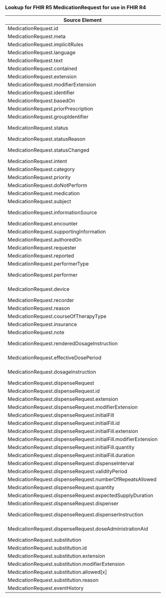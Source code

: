 ### Lookup for FHIR R5 MedicationRequest for use in FHIR R4

| Source Element | Usage | Target |
| -------------- | ----- | ------ |
| MedicationRequest.id | UseElementSameName | MedicationRequest.id |
| MedicationRequest.meta | UseElementSameName | MedicationRequest.meta |
| MedicationRequest.implicitRules | UseElementSameName | MedicationRequest.implicitRules |
| MedicationRequest.language | UseElementSameName | MedicationRequest.language |
| MedicationRequest.text | UseElementSameName | MedicationRequest.text |
| MedicationRequest.contained | UseElementSameName | MedicationRequest.contained |
| MedicationRequest.extension | UseElementSameName | MedicationRequest.extension |
| MedicationRequest.modifierExtension | UseElementSameName | MedicationRequest.modifierExtension |
| MedicationRequest.identifier | UseElementSameName | MedicationRequest.identifier |
| MedicationRequest.basedOn | UseElementSameName | MedicationRequest.basedOn |
| MedicationRequest.priorPrescription | UseElementSameName | MedicationRequest.priorPrescription |
| MedicationRequest.groupIdentifier | UseElementSameName | MedicationRequest.groupIdentifier |
| MedicationRequest.status | UseExtension | http://hl7.org/fhir/5.0/StructureDefinition/extension-MedicationRequest.status |
| MedicationRequest.statusReason | UseElementSameName | MedicationRequest.statusReason |
| MedicationRequest.statusChanged | UseExtension | http://hl7.org/fhir/5.0/StructureDefinition/extension-MedicationRequest.statusChanged |
| MedicationRequest.intent | UseElementSameName | MedicationRequest.intent |
| MedicationRequest.category | UseElementSameName | MedicationRequest.category |
| MedicationRequest.priority | UseElementSameName | MedicationRequest.priority |
| MedicationRequest.doNotPerform | UseElementSameName | MedicationRequest.doNotPerform |
| MedicationRequest.medication | UseElementRenamed | MedicationRequest.medication[x] |
| MedicationRequest.subject | UseElementSameName | MedicationRequest.subject |
| MedicationRequest.informationSource | UseExtension | http://hl7.org/fhir/5.0/StructureDefinition/extension-MedicationRequest.informationSource |
| MedicationRequest.encounter | UseElementSameName | MedicationRequest.encounter |
| MedicationRequest.supportingInformation | UseElementSameName | MedicationRequest.supportingInformation |
| MedicationRequest.authoredOn | UseElementSameName | MedicationRequest.authoredOn |
| MedicationRequest.requester | UseOneOfElements | MedicationRequest.requester,MedicationRequest.requester |
| MedicationRequest.reported | UseElementRenamed | MedicationRequest.reported[x] |
| MedicationRequest.performerType | UseElementSameName | MedicationRequest.performerType |
| MedicationRequest.performer | UseExtension | http://hl7.org/fhir/5.0/StructureDefinition/extension-MedicationRequest.performer |
| MedicationRequest.device | UseExtension | http://hl7.org/fhir/5.0/StructureDefinition/extension-MedicationRequest.device |
| MedicationRequest.recorder | UseElementSameName | MedicationRequest.recorder |
| MedicationRequest.reason | UseOneOfElements | MedicationRequest.reasonCode,MedicationRequest.reasonReference |
| MedicationRequest.courseOfTherapyType | UseElementSameName | MedicationRequest.courseOfTherapyType |
| MedicationRequest.insurance | UseElementSameName | MedicationRequest.insurance |
| MedicationRequest.note | UseElementSameName | MedicationRequest.note |
| MedicationRequest.renderedDosageInstruction | UseExtension | http://hl7.org/fhir/5.0/StructureDefinition/extension-MedicationRequest.renderedDosageInstruction |
| MedicationRequest.effectiveDosePeriod | UseExtension | http://hl7.org/fhir/5.0/StructureDefinition/extension-MedicationRequest.effectiveDosePeriod |
| MedicationRequest.dosageInstruction | UseExtension | http://hl7.org/fhir/5.0/StructureDefinition/extension-MedicationRequest.dosageInstruction |
| MedicationRequest.dispenseRequest | UseElementSameName | MedicationRequest.dispenseRequest |
| MedicationRequest.dispenseRequest.id | UseElementSameName | MedicationRequest.dispenseRequest.id |
| MedicationRequest.dispenseRequest.extension | UseElementSameName | MedicationRequest.dispenseRequest.extension |
| MedicationRequest.dispenseRequest.modifierExtension | UseElementSameName | MedicationRequest.dispenseRequest.modifierExtension |
| MedicationRequest.dispenseRequest.initialFill | UseElementSameName | MedicationRequest.dispenseRequest.initialFill |
| MedicationRequest.dispenseRequest.initialFill.id | UseElementSameName | MedicationRequest.dispenseRequest.initialFill.id |
| MedicationRequest.dispenseRequest.initialFill.extension | UseElementSameName | MedicationRequest.dispenseRequest.initialFill.extension |
| MedicationRequest.dispenseRequest.initialFill.modifierExtension | UseElementSameName | MedicationRequest.dispenseRequest.initialFill.modifierExtension |
| MedicationRequest.dispenseRequest.initialFill.quantity | UseElementSameName | MedicationRequest.dispenseRequest.initialFill.quantity |
| MedicationRequest.dispenseRequest.initialFill.duration | UseElementSameName | MedicationRequest.dispenseRequest.initialFill.duration |
| MedicationRequest.dispenseRequest.dispenseInterval | UseElementSameName | MedicationRequest.dispenseRequest.dispenseInterval |
| MedicationRequest.dispenseRequest.validityPeriod | UseElementSameName | MedicationRequest.dispenseRequest.validityPeriod |
| MedicationRequest.dispenseRequest.numberOfRepeatsAllowed | UseElementSameName | MedicationRequest.dispenseRequest.numberOfRepeatsAllowed |
| MedicationRequest.dispenseRequest.quantity | UseElementSameName | MedicationRequest.dispenseRequest.quantity |
| MedicationRequest.dispenseRequest.expectedSupplyDuration | UseElementSameName | MedicationRequest.dispenseRequest.expectedSupplyDuration |
| MedicationRequest.dispenseRequest.dispenser | UseElementRenamed | MedicationRequest.dispenseRequest.performer |
| MedicationRequest.dispenseRequest.dispenserInstruction | UseExtension | http://hl7.org/fhir/5.0/StructureDefinition/extension-MedicationRequest.dispenseRequest.dispenserInstruction |
| MedicationRequest.dispenseRequest.doseAdministrationAid | UseExtension | http://hl7.org/fhir/5.0/StructureDefinition/extension-MedicationRequest.dispenseRequest.doseAdministrationAid |
| MedicationRequest.substitution | UseElementSameName | MedicationRequest.substitution |
| MedicationRequest.substitution.id | UseElementSameName | MedicationRequest.substitution.id |
| MedicationRequest.substitution.extension | UseElementSameName | MedicationRequest.substitution.extension |
| MedicationRequest.substitution.modifierExtension | UseElementSameName | MedicationRequest.substitution.modifierExtension |
| MedicationRequest.substitution.allowed[x] | UseElementSameName | MedicationRequest.substitution.allowed[x] |
| MedicationRequest.substitution.reason | UseElementSameName | MedicationRequest.substitution.reason |
| MedicationRequest.eventHistory | UseElementSameName | MedicationRequest.eventHistory |
